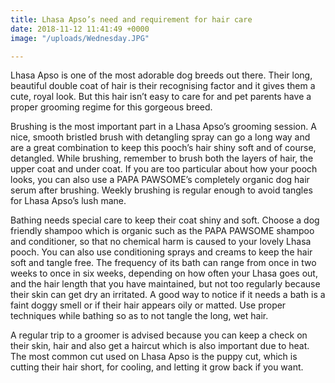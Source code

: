 ```yaml
---
title: Lhasa Apso’s need and requirement for hair care
date: 2018-11-12 11:41:49 +0000
image: "/uploads/Wednesday.JPG"

---
```

Lhasa Apso is one of the most adorable dog breeds out there. Their long, beautiful double coat of hair is their recognising factor and it gives them a cute, royal look. But this hair isn’t easy to care for and pet parents have a proper grooming regime for this gorgeous breed.

Brushing is the most important part in a Lhasa Apso’s grooming session. A nice, smooth bristled brush with detangling spray can go a long way and are a great combination to keep this pooch’s hair shiny soft and of course, detangled. While brushing, remember to brush both the layers of hair, the upper coat and under coat. If you are too particular about how your pooch looks, you can also use a PAPA PAWSOME’s completely organic dog hair serum after brushing. Weekly brushing is regular enough to avoid tangles for Lhasa Apso’s lush mane.

Bathing needs special care to keep their coat shiny and soft. Choose a dog friendly shampoo which is organic such as the PAPA PAWSOME shampoo and conditioner, so that no chemical harm is caused to your lovely Lhasa pooch. You can also use conditioning sprays and creams to keep the hair soft and tangle free. The frequency of its bath can range from once in two weeks to once in six weeks, depending on how often your Lhasa goes out, and the hair length that you have maintained, but not too regularly because their skin can get dry an irritated. A good way to notice if it needs a bath is a faint doggy smell or if their hair appears oily or matted. Use proper techniques while bathing so as to not tangle the long, wet hair.

A regular trip to a groomer is advised because you can keep a check on their skin, hair and also get a haircut which is also important due to heat. The most common cut used on Lhasa Apso is the puppy cut, which is cutting their hair short, for cooling, and letting it grow back if you want.